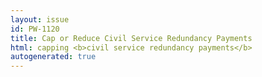 ```yaml
---
layout: issue
id: PW-1120
title: Cap or Reduce Civil Service Redundancy Payments
html: capping <b>civil service redundancy payments</b>
autogenerated: true
---
```

